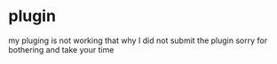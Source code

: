 # plugin
my pluging is not working that why I did not submit the plugin 
sorry for bothering and take your time
